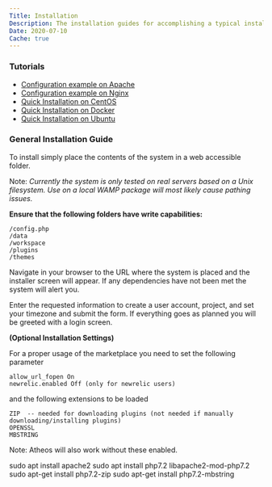 ```yaml
---
Title: Installation
Description: The installation guides for accomplishing a typical install of the Atheos IDE
Date: 2020-07-10
Cache: true
---
```

### Tutorials

- [Configuration example on Apache](installation/apache2)
- [Configuration example on Nginx](installation/nginx)
- [Quick Installation on CentOS](installation/centos)
- [Quick Installation on Docker](installation/docker)
- [Quick Installation on Ubuntu](installation/ubuntu)

### General Installation Guide

To install simply place the contents of the system in a web accessible
folder.

Note: _Currently the system is only tested on real servers based on a Unix filesystem._
_Use on a local WAMP package will most likely cause pathing issues._

**Ensure that the following folders have write capabilities:**

    /config.php
    /data
    /workspace
    /plugins
    /themes
    
Navigate in your browser to the URL where the system is placed and the
installer screen will appear. If any dependencies have not been met the
system will alert you.

Enter the requested information to create a user account, project, and
set your timezone and submit the form. If everything goes as planned 
you will be greeted with a login screen.

**(Optional Installation Settings)**

For a proper usage of the marketplace you need to set the following parameter

    allow_url_fopen On
    newrelic.enabled Off (only for newrelic users)

and the following extensions to be loaded

    ZIP  -- needed for downloading plugins (not needed if manually downloading/installing plugins)
    OPENSSL
    MBSTRING

Note: Atheos will also work without these enabled.

sudo apt install apache2
sudo apt install php7.2 libapache2-mod-php7.2
sudo apt-get install php7.2-zip
sudo apt-get install php7.2-mbstring
